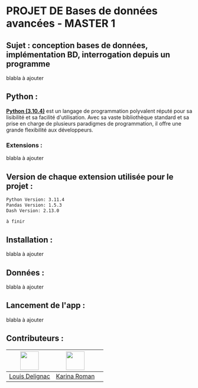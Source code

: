 # PROJET DE Bases de données avancées - MASTER 1

## Sujet : conception bases de données, implémentation BD, interrogation depuis un programme

blabla à ajouter

## Python : 

[__Python (3.10.4)__](https://www.python.org) est un langage de programmation polyvalent réputé pour sa lisibilité et sa facilité d'utilisation. Avec sa vaste bibliothèque standard et sa prise en charge de plusieurs paradigmes de programmation, il offre une grande flexibilité aux développeurs.

### Extensions : 

blabla à ajouter

## Version de chaque extension utilisée pour le projet : 
```bash
Python Version: 3.11.4
Pandas Version: 1.5.3
Dash Version: 2.13.0

à finir
```

## Installation : 

blabla à ajouter

## Données : 

blabla à ajouter

## Lancement de l'app : 

blabla à ajouter

## Contributeurs  : 

| [<img src="https://avatars.githubusercontent.com/u/102798850?v=4" width="50" height="50" alt=""/>](https://github.com/LouisDelignac) | [<img src="https://avatars.githubusercontent.com/u/102798439?v=4" width="50" height="50" alt=""/>](https://github.com/k-roman5) |       |
| :----------------------------------------------------------------------------------------------------------------------------------: | :-----------------------------------------------------------------------------------------------------------------------------: | :---: |
|                                          [Louis Delignac](https://github.com/LouisDelignac)                                          |                                           [Karina Roman](https://github.com/k-roman5)                                           |